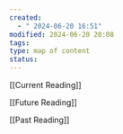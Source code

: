 ```yaml
---
created:
  - " 2024-06-20 16:51"
modified: 2024-06-20 20:08
tags: 
type: map of content
status: 
---
```

[[Current Reading]]

[[Future Reading]]

[[Past Reading]]
